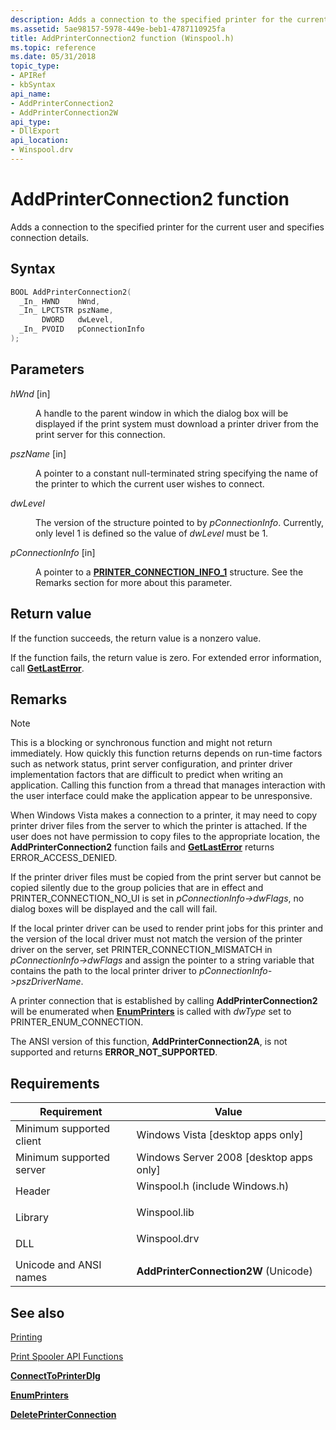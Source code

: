 ```yaml
---
description: Adds a connection to the specified printer for the current user and specifies connection details.
ms.assetid: 5ae98157-5978-449e-beb1-4787110925fa
title: AddPrinterConnection2 function (Winspool.h)
ms.topic: reference
ms.date: 05/31/2018
topic_type: 
- APIRef
- kbSyntax
api_name: 
- AddPrinterConnection2
- AddPrinterConnection2W
api_type: 
- DllExport
api_location: 
- Winspool.drv
---
```


# AddPrinterConnection2 function

Adds a connection to the specified printer for the current user and specifies connection details.

## Syntax


```C++
BOOL AddPrinterConnection2(
  _In_ HWND    hWnd,
  _In_ LPCTSTR pszName,
       DWORD   dwLevel,
  _In_ PVOID   pConnectionInfo
);
```



## Parameters

<dl> <dt>

*hWnd* \[in\]
</dt> <dd>

A handle to the parent window in which the dialog box will be displayed if the print system must download a printer driver from the print server for this connection.

</dd> <dt>

*pszName* \[in\]
</dt> <dd>

A pointer to a constant null-terminated string specifying the name of the printer to which the current user wishes to connect.

</dd> <dt>

*dwLevel* 
</dt> <dd>

The version of the structure pointed to by *pConnectionInfo*. Currently, only level 1 is defined so the value of *dwLevel* must be 1.

</dd> <dt>

*pConnectionInfo* \[in\]
</dt> <dd>

A pointer to a [**PRINTER\_CONNECTION\_INFO\_1**](printer-connection-info-1.md) structure. See the Remarks section for more about this parameter.

</dd> </dl>

## Return value

If the function succeeds, the return value is a nonzero value.

If the function fails, the return value is zero. For extended error information, call [**GetLastError**](/windows/desktop/api/errhandlingapi/nf-errhandlingapi-getlasterror).

## Remarks

> [!Note]  
> This is a blocking or synchronous function and might not return immediately. How quickly this function returns depends on run-time factors such as network status, print server configuration, and printer driver implementation factors that are difficult to predict when writing an application. Calling this function from a thread that manages interaction with the user interface could make the application appear to be unresponsive.

 

When Windows Vista makes a connection to a printer, it may need to copy printer driver files from the server to which the printer is attached. If the user does not have permission to copy files to the appropriate location, the **AddPrinterConnection2** function fails and [**GetLastError**](/windows/desktop/api/errhandlingapi/nf-errhandlingapi-getlasterror) returns ERROR\_ACCESS\_DENIED.

If the printer driver files must be copied from the print server but cannot be copied silently due to the group policies that are in effect and PRINTER\_CONNECTION\_NO\_UI is set in *pConnectionInfo->dwFlags*, no dialog boxes will be displayed and the call will fail.

If the local printer driver can be used to render print jobs for this printer and the version of the local driver must not match the version of the printer driver on the server, set PRINTER\_CONNECTION\_MISMATCH in *pConnectionInfo->dwFlags* and assign the pointer to a string variable that contains the path to the local printer driver to *pConnectionInfo->pszDriverName*.

A printer connection that is established by calling **AddPrinterConnection2** will be enumerated when [**EnumPrinters**](enumprinters.md) is called with *dwType* set to PRINTER\_ENUM\_CONNECTION.

The ANSI version of this function, **AddPrinterConnection2A**, is not supported and returns **ERROR\_NOT\_SUPPORTED**.

## Requirements



| Requirement | Value |
|-------------------------------------|-----------------------------------------------------------------------------------------------------------|
| Minimum supported client<br/> | Windows Vista \[desktop apps only\]<br/>                                                            |
| Minimum supported server<br/> | Windows Server 2008 \[desktop apps only\]<br/>                                                      |
| Header<br/>                   | <dl> <dt>Winspool.h (include Windows.h)</dt> </dl> |
| Library<br/>                  | <dl> <dt>Winspool.lib</dt> </dl>                   |
| DLL<br/>                      | <dl> <dt>Winspool.drv</dt> </dl>                   |
| Unicode and ANSI names<br/>   | **AddPrinterConnection2W** (Unicode)<br/>                                                           |



## See also

<dl> <dt>

[Printing](printdocs-printing.md)
</dt> <dt>

[Print Spooler API Functions](printing-and-print-spooler-functions.md)
</dt> <dt>

[**ConnectToPrinterDlg**](connecttoprinterdlg.md)
</dt> <dt>

[**EnumPrinters**](enumprinters.md)
</dt> <dt>

[**DeletePrinterConnection**](deleteprinterconnection.md)
</dt> </dl>

 

